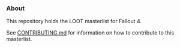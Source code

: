 ### About

This repository holds the LOOT masterlist for Fallout 4.

See [CONTRIBUTING.md](CONTRIBUTING.md) for information on how to contribute to this masterlist.
